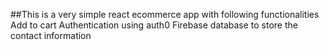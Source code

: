 ##This is a very simple react ecommerce app with following functionalities
Add to cart
Authentication using auth0
Firebase database to store the contact information
